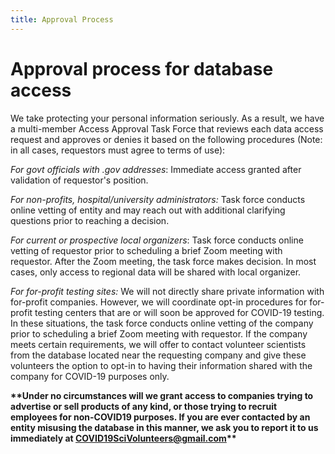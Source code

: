 ```yaml
---
title: Approval Process
---
```

# Approval process for database access

We take protecting your personal information seriously. As a result, we have a multi-member Access Approval Task Force that reviews each data access request and approves or denies it based on the following procedures (Note: in all cases, requestors must agree to terms of use): 

*For govt officials with .gov addresses*: Immediate access granted after validation of requestor's position.

*For non-profits, hospital/university administrators:* Task force conducts online vetting of entity and may reach out with additional clarifying questions prior to reaching a decision.

*For current or prospective local organizers*:  Task force conducts online vetting of requestor prior to scheduling a brief Zoom meeting with requestor. After the Zoom meeting, the task force makes decision. In most cases, only access to regional data will be shared with local organizer. 

*For for-profit testing sites:* We will not directly share private information with for-profit companies. However, we will coordinate opt-in procedures for for-profit testing centers that are or will soon be approved for COVID-19 testing. In these situations, the task force conducts online vetting of the company prior to scheduling a brief Zoom meeting with requestor. If the company meets certain requirements, we will offer to contact volunteer scientists from the database located near the requesting company and give these volunteers the option to opt-in to having their information shared with the company for COVID-19 purposes only. 

**\*\*Under no circumstances will we grant access to companies trying to advertise or sell products of any kind, or those trying to recruit employees for non-COVID19 purposes. If you are ever contacted by an entity misusing the database in this manner, we ask you to report it to us immediately at COVID19SciVolunteers@gmail.com\*\***

